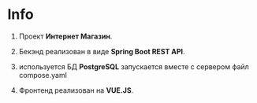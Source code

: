 # Info

1. Проект **Интернет Магазин**.

2. Бекэнд реализован в виде **Spring Boot REST API**.

3. используется БД **PostgreSQL** запускается вместе с сервером файл compose.yaml

4. Фронтенд реализован на **VUE.JS**. 

